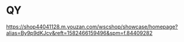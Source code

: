 # QY

https://shop44041128.m.youzan.com/wscshop/showcase/homepage?alias=By9p9dKJcv&reft=1582466159496&spm=f.84409282

